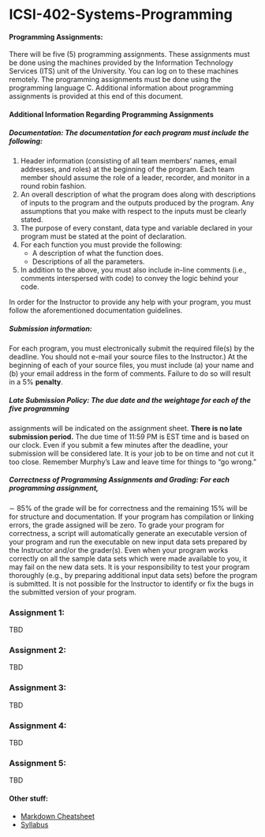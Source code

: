 # ICSI-402-Systems-Programming

#### Programming Assignments: 
There will be five (5) programming assignments. These assignments
must be done using the machines provided by the Information Technology Services (ITS)
unit of the University. You can log on to these machines remotely. The programming assignments
must be done using the programming language C. Additional information about programming
assignments is provided at this end of this document.

#### Additional Information Regarding Programming Assignments
##### Documentation: The documentation for each program must include the following:
1. Header information (consisting of all team members’ names, email addresses, and roles) at the
beginning of the program. Each team member should assume the role of a leader, recorder,
and monitor in a round robin fashion.
2. An overall description of what the program does along with descriptions of inputs to the
program and the outputs produced by the program. Any assumptions that you make with
respect to the inputs must be clearly stated.
3. The purpose of every constant, data type and variable declared in your program must be stated
at the point of declaration.
4. For each function you must provide the following:
    * A description of what the function does.
    * Descriptions of all the parameters.
5. In addition to the above, you must also include in-line comments (i.e., comments interspersed
with code) to convey the logic behind your code.

In order for the Instructor to provide any help with your program, you must follow the aforementioned
documentation guidelines.

##### Submission information: 
For each program, you must electronically submit the required file(s)
by the deadline. You should not e-mail your source files to the Instructor.)
At the beginning of each of your source files, you must include (a) your name and (b) your email
address in the form of comments. Failure to do so will result in a 5% __penalty__.

##### Late Submission Policy: The due date and the weightage for each of the five programming
assignments will be indicated on the assignment sheet. __There is no late submission period.__ The
due time of 11:59 PM is EST time and is based on our clock. Even if you submit a few minutes
after the deadline, your submission will be considered late. It is your job to be on time and not
cut it too close. Remember Murphy’s Law and leave time for things to “go wrong.”

##### Correctness of Programming Assignments and Grading: For each programming assignment,
∼ 85% of the grade will be for correctness and the remaining 15% will be for structure and
documentation. If your program has compilation or linking errors, the grade assigned will be zero.
To grade your program for correctness, a script will automatically generate an executable version of
your program and run the executable on new input data sets prepared by the Instructor and/or the
grader(s). Even when your program works correctly on all the sample data sets which were made
available to you, it may fail on the new data sets. It is your responsibility to test your program
thoroughly (e.g., by preparing additional input data sets) before the program is submitted. It is not
possible for the Instructor to identify or fix the bugs in the submitted version of your program.

### Assignment 1:
TBD

### Assignment 2:
TBD

### Assignment 3:
TBD

### Assignment 4:
TBD

### Assignment 5:
TBD


#### Other stuff:
- [Markdown Cheatsheet](https://github.com/adam-p/markdown-here/wiki/Markdown-Cheatsheet)
- [Syllabus](https://blackboard.albany.edu/bbcswebdav/pid-2797614-dt-content-rid-13779337_1/courses/2179-ICSI-402-8613/CSI%20402%20-%20FALL%202017%20Policy%283%29.pdf)

